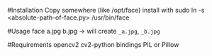 #Installation
Copy somewhere (like /opt/face)
install with sudo ln -s <absolute-path-of-face.py> /usr/bin/face

#Usage
face a.jpg b.jpg -> will create `_a.jpg`, `_b.jpg`

#Requirements
opencv2
cv2-python bindings
PIL or Pillow
